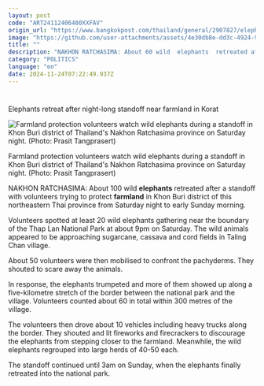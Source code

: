 ```yaml
---
layout: post
code: "ART24112406480XXFAV"
origin_url: "https://www.bangkokpost.com/thailand/general/2907827/elephants-retreat-after-night-long-standoff-near-farmland-in-korat"
image: "https://github.com/user-attachments/assets/4e30db8e-dd3c-4924-9c2b-f5c423fb21d5"
title: ""
description: "NAKHON RATCHASIMA: About 60 wild  elephants  retreated after a standoff with volunteers trying to protect  farmland  in Khon Buri district of this northeastern Thai province from Saturday night to early Sunday morning."
category: "POLITICS"
language: "en"
date: 2024-11-24T07:22:49.937Z
---
```


# 

Elephants retreat after night-long standoff near farmland in Korat

![Farmland protection volunteers watch wild elephants during a standoff in Khon Buri district of Thailand's Nakhon Ratchasima province on Saturday night. (Photo: Prasit Tangprasert)](https://github.com/user-attachments/assets/915ac1a7-411f-400c-bb0d-3b192ca180da)

Farmland protection volunteers watch wild elephants during a standoff in Khon Buri district of Thailand's Nakhon Ratchasima province on Saturday night. (Photo: Prasit Tangprasert)

NAKHON RATCHASIMA: About 100 wild **elephants** retreated after a standoff with volunteers trying to protect **farmland** in Khon Buri district of this northeastern Thai province from Saturday night to early Sunday morning.

Volunteers spotted at least 20 wild elephants gathering near the boundary of the Thap Lan National Park at about 9pm on Saturday. The wild animals appeared to be approaching sugarcane, cassava and cord fields in Taling Chan village.

About 50 volunteers were then mobilised to confront the pachyderms. They shouted to scare away the animals.

In response, the elephants trumpeted and more of them showed up along a five-kilometre stretch of the border between the national park and the village. Volunteers counted about 60 in total within 300 metres of the village.

The volunteers then drove about 10 vehicles including heavy trucks along the border. They shouted and lit fireworks and firecrackers to discourage the elephants from stepping closer to the farmland. Meanwhile, the wild elephants regrouped into large herds of 40-50 each.

The standoff continued until 3am on Sunday, when the elephants finally retreated into the national park.